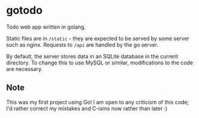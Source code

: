 # gotodo

Todo web app written in golang.

Static files are in `/static` - they are expected to be served by some server
such as nginx. Requests to `/api` are handled by the go server.

By default, the server stores data in an SQLite database in the current directory.
To change this to use MySQL or similar, modifications to the code are necessary.

## Note

This was my first project using Go! I am open to any criticism of this code; I'd
rather correct my mistakes and C-isms now rather than later :)
